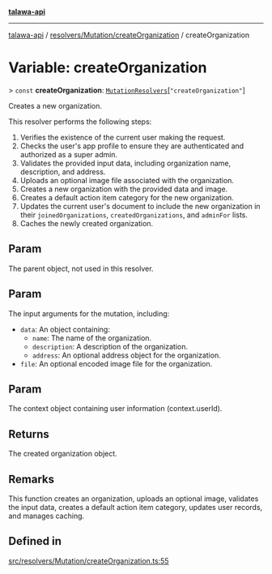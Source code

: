 [**talawa-api**](../../../../README.md)

***

[talawa-api](../../../../modules.md) / [resolvers/Mutation/createOrganization](../README.md) / createOrganization

# Variable: createOrganization

\> `const` **createOrganization**: [`MutationResolvers`](../../../../types/generatedGraphQLTypes/type-aliases/MutationResolvers.md)\[`"createOrganization"`\]

Creates a new organization.

This resolver performs the following steps:

1. Verifies the existence of the current user making the request.
2. Checks the user's app profile to ensure they are authenticated and authorized as a super admin.
3. Validates the provided input data, including organization name, description, and address.
4. Uploads an optional image file associated with the organization.
5. Creates a new organization with the provided data and image.
6. Creates a default action item category for the new organization.
7. Updates the current user's document to include the new organization in their `joinedOrganizations`, `createdOrganizations`, and `adminFor` lists.
8. Caches the newly created organization.

## Param

The parent object, not used in this resolver.

## Param

The input arguments for the mutation, including:
  - `data`: An object containing:
    - `name`: The name of the organization.
    - `description`: A description of the organization.
    - `address`: An optional address object for the organization.
  - `file`: An optional encoded image file for the organization.

## Param

The context object containing user information (context.userId).

## Returns

The created organization object.

## Remarks

This function creates an organization, uploads an optional image, validates the input data, creates a default action item category, updates user records, and manages caching.

## Defined in

[src/resolvers/Mutation/createOrganization.ts:55](https://github.com/PalisadoesFoundation/talawa-api/blob/5c5b29a0ea487bda8306089fe128f43f3be29f94/src/resolvers/Mutation/createOrganization.ts#L55)
